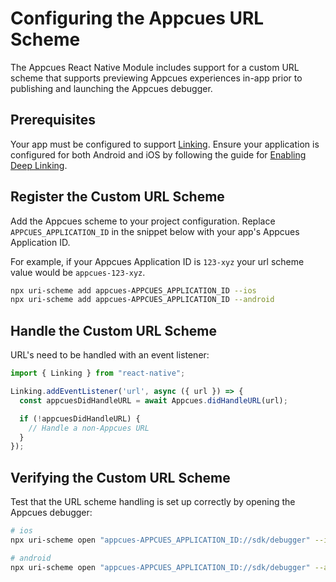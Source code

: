# Configuring the Appcues URL Scheme

The Appcues React Native Module includes support for a custom URL scheme that supports previewing Appcues experiences in-app prior to publishing and launching the Appcues debugger.

## Prerequisites

Your app must be configured to support [Linking](https://reactnative.dev/docs/linking). Ensure your application is configured for both Android and iOS by following the guide for [Enabling Deep Linking](https://reactnative.dev/docs/linking#enabling-deep-links).

## Register the Custom URL Scheme

Add the Appcues scheme to your project configuration. Replace `APPCUES_APPLICATION_ID` in the snippet below with your app's Appcues Application ID.

For example, if your Appcues Application ID is `123-xyz` your url scheme value would be `appcues-123-xyz`.

```sh
npx uri-scheme add appcues-APPCUES_APPLICATION_ID --ios
npx uri-scheme add appcues-APPCUES_APPLICATION_ID --android
```

## Handle the Custom URL Scheme

URL's need to be handled with an event listener:

```js
import { Linking } from "react-native";

Linking.addEventListener('url', async ({ url }) => {
  const appcuesDidHandleURL = await Appcues.didHandleURL(url);

  if (!appcuesDidHandleURL) {
    // Handle a non-Appcues URL
  }
});
```

## Verifying the Custom URL Scheme

Test that the URL scheme handling is set up correctly by opening the Appcues debugger:

```sh
# ios
npx uri-scheme open "appcues-APPCUES_APPLICATION_ID://sdk/debugger" --ios

# android
npx uri-scheme open "appcues-APPCUES_APPLICATION_ID://sdk/debugger" --android
```
